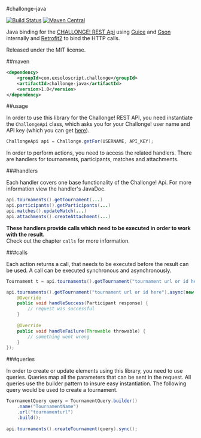 #challonge-java

[![Build Status](https://travis-ci.org/EXSolo/challonge-java.svg?branch=master)](https://travis-ci.org/EXSolo/challonge-java) [![Maven Central](https://maven-badges.herokuapp.com/maven-central/com.exsoloscript.challonge/challonge-java/badge.svg)](https://maven-badges.herokuapp.com/maven-central/com.exsoloscript.challonge/challonge-java)

Java binding for the [CHALLONGE! REST Api](http://api.challonge.com/v1) using [Guice](https://github.com/google/guice) and [Gson](https://github.com/google/gson) internally and [Retrofit2](http://square.github.io/retrofit/) to bind the HTTP calls.

Released under the MIT license.

##maven

```xml
<dependency>
    <groupId>com.exsoloscript.challonge</groupId>
    <artifactId>challonge-java</artifactId>
    <version>1.0</version>
</dependency>
```

##usage

In order to use this library for the Challonge! REST API, you need instantiate the `ChallongeApi`
class, which asks you for your Challonge! user name and API key (which you can get [here](https://challonge.com/settings/developer)).

```java
ChallongeApi api = Challonge.getFor(USERNAME, API_KEY);
```

In order to perform actions, you need to access the related handlers. 
There are handlers for tournaments, participants, matches and attachments.

###handlers

Each handler covers one base functionality of the Challonge! Api.
For more information view the handler's JavaDoc.

```java
api.tournaments().getTournament(...)
api.participants().getParticipants(...)
api.matches().updateMatch(...)
api.attachments().createAttachment(...)
```

**These handlers provide calls which need to be executed in order to work with the result.**  
Check out the chapter `calls` for more information.

###calls

Each action returns a call, that needs to be executed before the result can be used.
A call can be executed synchronous and asynchronously.

```java
Tournament t = api.tournaments().getTournament("tournament url or id here").sync();

api.tournaments().getTournament("tournament url or id here").async(new AsyncCallback<Tournament>() {
    @Override
    public void handleSuccess(Participant response) {
        // request was successful
    }
    
    @Override
    public void handleFailure(Throwable throwable) {
        // something went wrong
    }
});
```

###queries

In order to create or update elements using this library, you need to use queries.
Queries map all the parameters that can be sent in the request. All queries use the builder pattern
to insure easy instantiation. The following query would be used to create a tournament.

```java
TournamentQuery query = TournamentQuery.builder()
    .name("TournamentName")
    .url("tournamenturl")
    .build();
    
api.tournaments().createTournament(query).sync();
```